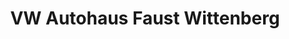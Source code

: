 ---
title: "VW Autohaus Faust Wittenberg"
url: /wittenberg/vw-autohaus-faust-wittenberg/
shop: Autohaus
---